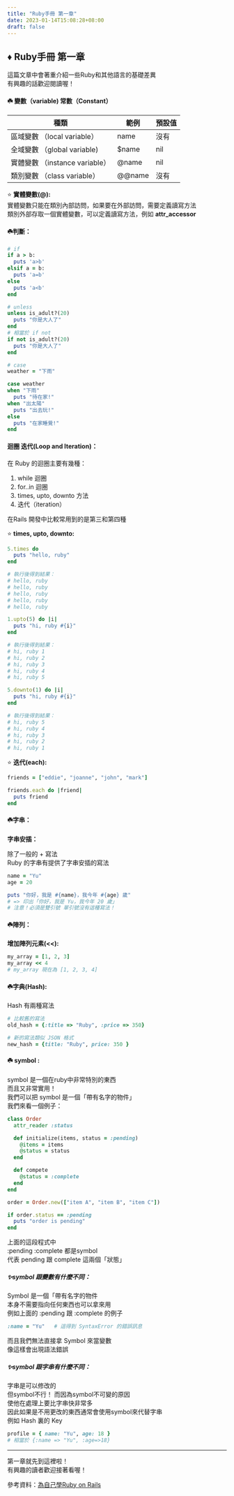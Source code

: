 ```yaml
---
title: "Ruby手冊 第一章"
date: 2023-01-14T15:08:28+08:00
draft: false
---
```


## ♦️ Ruby手冊 第一章
這篇文章中會著重介紹一些Ruby和其他語言的基礎差異      
有興趣的話歡迎閱讀喔！    

#### ☘️ 變數（variable) 常數（Constant）
 
| 種類 | 範例 | 預設值 | 
|----------|----------|----------|
| 區域變數 （local variable）| name   | 沒有   |
| 全域變數 （global variable) | $name   | nil   |
| 實體變數 （instance variable） | @name   | nil   |
| 類別變數 （class variable） | 	@@name  | 沒有   |

⭐️ **實體變數(@):**    
實體變數只能在類別內部訪問，如果要在外部訪問，需要定義讀寫方法    
類別外部存取一個實體變數，可以定義讀寫方法，例如 **attr_accessor**

#### ☘️判斷：
```ruby
# if
if a > b:
  puts 'a>b'
elsif a = b:
  puts 'a=b'
else
  puts 'a<b'
end
```
```ruby
# unless
unless is_adult?(20)
  puts "你是大人了"
end
# 相當於 if not
if not is_adult?(20)
  puts "你是大人了"
end
```
```ruby
# case
weather = "下雨"

case weather
when "下雨"
  puts "待在家!"
when "出太陽"
  puts "出去玩!"
else
  puts "在家睡覺!"
end
```

#### 迴圈 迭代(Loop and Iteration)：
在 Ruby 的迴圈主要有幾種：

1. while 迴圈
2. for..in 迴圈
3. times, upto, downto 方法
4. 迭代（iteration）

在Rails 開發中比較常用到的是第三和第四種

⭐️ **times, upto, downto:**
```ruby
5.times do
  puts "hello, ruby"
end

# 執行後得到結果：
# hello, ruby
# hello, ruby
# hello, ruby
# hello, ruby
# hello, ruby
``` 
```ruby
1.upto(5) do |i|
  puts "hi, ruby #{i}"
end

# 執行後得到結果：
# hi, ruby 1
# hi, ruby 2
# hi, ruby 3
# hi, ruby 4
# hi, ruby 5
```
```ruby
5.downto(1) do |i|
  puts "hi, ruby #{i}"
end

# 執行後得到結果：
# hi, ruby 5
# hi, ruby 4
# hi, ruby 3
# hi, ruby 2
# hi, ruby 1
```

⭐️ **迭代(each):**
```ruby
friends = ["eddie", "joanne", "john", "mark"]

friends.each do |friend|
  puts friend
end
```

#### ☘️字串：
**字串安插：**   

除了一般的 + 寫法     
Ruby 的字串有提供了字串安插的寫法
```ruby
name = "Yu"
age = 20

puts "你好，我是 #{name}，我今年 #{age} 歲"
# => 印出「你好，我是 Yu，我今年 20 歲」
# 注意！必須是雙引號 單引號沒有這種寫法！
```

#### ☘️陣列：

**增加陣列元素(<<):**
```ruby
my_array = [1, 2, 3]
my_array << 4
# my_array 現在為 [1, 2, 3, 4]
```

#### ☘️字典(Hash):
Hash 有兩種寫法   
```ruby
# 比較舊的寫法
old_hash = {:title => "Ruby", :price => 350}
```
```ruby
# 新的寫法類似 JSON 格式
new_hash = {title: "Ruby", price: 350 }
```

#### ☘️ symbol :
symbol 是一個在ruby中非常特別的東西     
而且又非常實用！      
我們可以把 symbol 是一個「帶有名字的物件」   
我們來看一個例子：        
```ruby
class Order
  attr_reader :status

  def initialize(items, status = :pending)
    @items = items
    @status = status
  end

  def compete
    @status = :complete
  end
end

order = Order.new(["item A", "item B", "item C"])

if order.status == :pending
  puts "order is pending"
end

```
上面的這段程式中    
:pending :complete 都是symbol   
代表 pending 跟 complete 這兩個「狀態」   

##### ✨symbol 跟變數有什麼不同：

Symbol 是一個「帶有名字的物件     
本身不需要指向任何東西也可以拿來用   
例如上面的 :pending 跟 :complete 的例子      
```ruby
:name = "Yu"   # 這得到 SyntaxError 的錯誤訊息
```
而且我們無法直接拿 Symbol 來當變數      
像這樣會出現語法錯誤 

##### ✨symbol 跟字串有什麼不同：

字串是可以修改的    
但symbol不行！
而因為symbol不可變的原因      
使他在處理上要比字串快非常多    
因此如果是不用更改的東西通常會使用symbol來代替字串    
例如 Hash 裏的 Key
```ruby
profile = { name: "Yu", age: 18 }
# 相當於 {:name => "Yu", :age=>18}
```
*****
第一章就先到這裡啦！      
有興趣的讀者歡迎接著看喔！      

參考資料：[為自己學Ruby on Rails](https://railsbook.tw/chapters/06-ruby-basic-2)